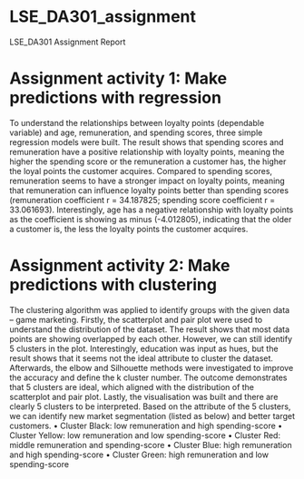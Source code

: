 # LSE_DA301_assignment

LSE_DA301 Assignment Report

# Assignment activity 1: Make predictions with regression

To understand the relationships between loyalty points (dependable variable) and age, remuneration, and spending scores, three simple regression models were built. The result shows that spending scores and remuneration have a positive relationship with loyalty points, meaning the higher the spending score or the remuneration a customer has, the higher the loyal points the customer acquires. Compared to spending scores, remuneration seems to have a stronger impact on loyalty points, meaning that remuneration can influence loyalty points better than spending scores (remuneration coefficient r = 34.187825; spending score coefficient r = 33.061693). Interestingly, age has a negative relationship with loyalty points as the coefficient is showing as minus (-4.012805), indicating that the older a customer is, the less the loyalty points the customer acquires. 

# Assignment activity 2: Make predictions with clustering

The clustering algorithm was applied to identify groups with the given data – game marketing. Firstly, the scatterplot and pair plot were used to understand the distribution of the dataset. The result shows that most data points are showing overlapped by each other. However, we can still identify 5 clusters in the plot. Interestingly, education was input as hues, but the result shows that it seems not the ideal attribute to cluster the dataset. Afterwards, the elbow and Silhouette methods were investigated to improve the accuracy and define the k cluster number. The outcome demonstrates that 5 clusters are ideal, which aligned with the distribution of the scatterplot and pair plot. Lastly, the visualisation was built and there are clearly 5 clusters to be interpreted. Based on the attribute of the 5 clusters, we can identify new market segmentation (listed as below) and better target customers. 
•	Cluster Black: low remuneration and high spending-score
•	Cluster Yellow: low remuneration and low spending-score
•	Cluster Red: middle remuneration and spending-score
•	Cluster Blue: high remuneration and high spending-score
•	Cluster Green: high remuneration and low spending-score

